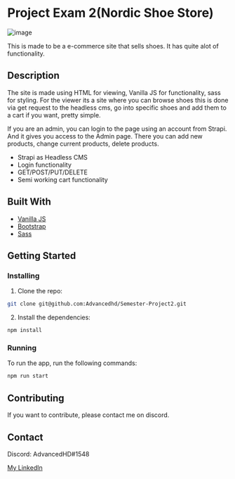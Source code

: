 # Project Exam 2(Nordic Shoe Store)

![image](https://i.imgur.com/HL6wfPh.png)

This is made to be a e-commerce site that sells shoes. It has quite alot of functionality.

## Description

The site is made using HTML for viewing, Vanilla JS for functionality, sass for styling.
For the viewer its a site where you can browse shoes this is done via get request to the headless cms, go into specific shoes and add them
to a cart if you want, pretty simple.

If you are an admin, you can login to the page using an account from Strapi. And it gives
you access to the Admin page. There you can add new products, change current products, delete products.

- Strapi as Headless CMS
- Login functionality
- GET/POST/PUT/DELETE
- Semi working cart functionality

## Built With

- [Vanilla JS](https://reactjs.org/)
- [Bootstrap](https://getbootstrap.com)
- [Sass](https://sass-lang.com/)

## Getting Started

### Installing

1. Clone the repo:

```bash
git clone git@github.com:Advancedhd/Semester-Project2.git
```

2. Install the dependencies:

```
npm install
```

### Running

To run the app, run the following commands:

```bash
npm run start
```

## Contributing

If you want to contribute, please contact me on discord.

## Contact

Discord: AdvancedHD#1548

[My LinkedIn](https://www.linkedin.com/in/h%C3%A5kon-volden-019054b4/)
